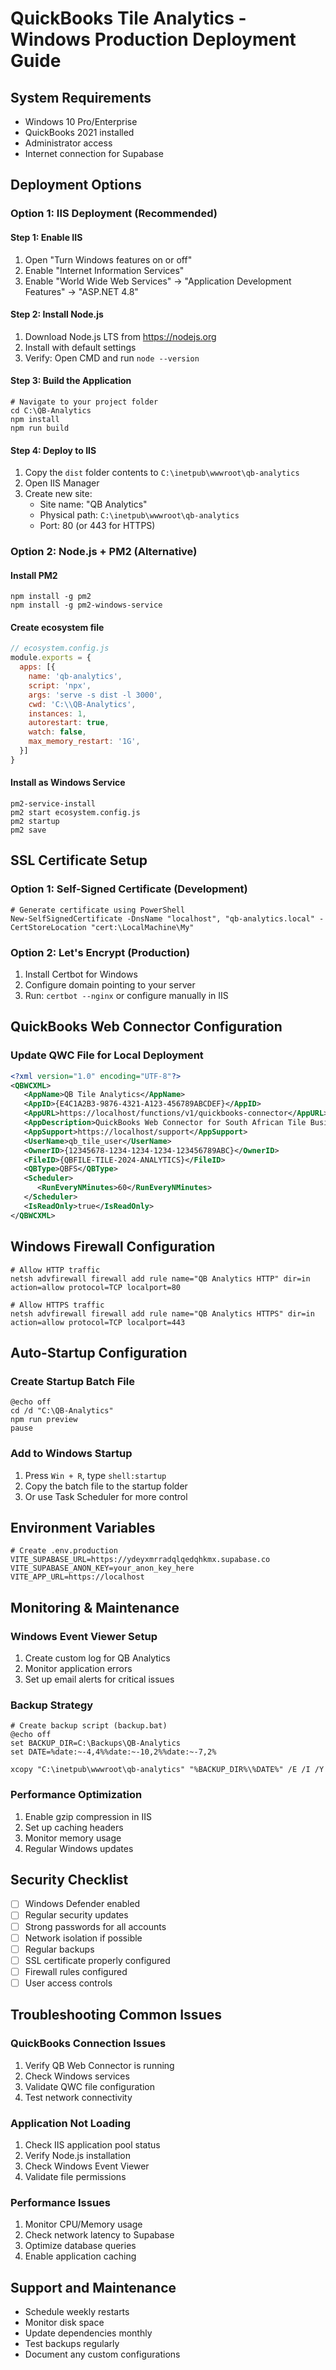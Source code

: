 # QuickBooks Tile Analytics - Windows Production Deployment Guide

## System Requirements
- Windows 10 Pro/Enterprise
- QuickBooks 2021 installed
- Administrator access
- Internet connection for Supabase

## Deployment Options

### Option 1: IIS Deployment (Recommended)

#### Step 1: Enable IIS
1. Open "Turn Windows features on or off"
2. Enable "Internet Information Services"
3. Enable "World Wide Web Services" → "Application Development Features" → "ASP.NET 4.8"

#### Step 2: Install Node.js
1. Download Node.js LTS from https://nodejs.org
2. Install with default settings
3. Verify: Open CMD and run `node --version`

#### Step 3: Build the Application
```batch
# Navigate to your project folder
cd C:\QB-Analytics
npm install
npm run build
```

#### Step 4: Deploy to IIS
1. Copy the `dist` folder contents to `C:\inetpub\wwwroot\qb-analytics`
2. Open IIS Manager
3. Create new site:
   - Site name: "QB Analytics"
   - Physical path: `C:\inetpub\wwwroot\qb-analytics`
   - Port: 80 (or 443 for HTTPS)

### Option 2: Node.js + PM2 (Alternative)

#### Install PM2
```batch
npm install -g pm2
npm install -g pm2-windows-service
```

#### Create ecosystem file
```javascript
// ecosystem.config.js
module.exports = {
  apps: [{
    name: 'qb-analytics',
    script: 'npx',
    args: 'serve -s dist -l 3000',
    cwd: 'C:\\QB-Analytics',
    instances: 1,
    autorestart: true,
    watch: false,
    max_memory_restart: '1G',
  }]
}
```

#### Install as Windows Service
```batch
pm2-service-install
pm2 start ecosystem.config.js
pm2 startup
pm2 save
```

## SSL Certificate Setup

### Option 1: Self-Signed Certificate (Development)
```batch
# Generate certificate using PowerShell
New-SelfSignedCertificate -DnsName "localhost", "qb-analytics.local" -CertStoreLocation "cert:\LocalMachine\My"
```

### Option 2: Let's Encrypt (Production)
1. Install Certbot for Windows
2. Configure domain pointing to your server
3. Run: `certbot --nginx` or configure manually in IIS

## QuickBooks Web Connector Configuration

### Update QWC File for Local Deployment
```xml
<?xml version="1.0" encoding="UTF-8"?>
<QBWCXML>
   <AppName>QB Tile Analytics</AppName>
   <AppID>{E4C1A2B3-9876-4321-A123-456789ABCDEF}</AppID>
   <AppURL>https://localhost/functions/v1/quickbooks-connector</AppURL>
   <AppDescription>QuickBooks Web Connector for South African Tile Business Analytics</AppDescription>
   <AppSupport>https://localhost/support</AppSupport>
   <UserName>qb_tile_user</UserName>
   <OwnerID>{12345678-1234-1234-1234-123456789ABC}</OwnerID>
   <FileID>{QBFILE-TILE-2024-ANALYTICS}</FileID>
   <QBType>QBFS</QBType>
   <Scheduler>
      <RunEveryNMinutes>60</RunEveryNMinutes>
   </Scheduler>
   <IsReadOnly>true</IsReadOnly>
</QBWCXML>
```

## Windows Firewall Configuration
```batch
# Allow HTTP traffic
netsh advfirewall firewall add rule name="QB Analytics HTTP" dir=in action=allow protocol=TCP localport=80

# Allow HTTPS traffic
netsh advfirewall firewall add rule name="QB Analytics HTTPS" dir=in action=allow protocol=TCP localport=443
```

## Auto-Startup Configuration

### Create Startup Batch File
```batch
@echo off
cd /d "C:\QB-Analytics"
npm run preview
pause
```

### Add to Windows Startup
1. Press `Win + R`, type `shell:startup`
2. Copy the batch file to the startup folder
3. Or use Task Scheduler for more control

## Environment Variables
```batch
# Create .env.production
VITE_SUPABASE_URL=https://ydeyxmrradqlqedqhkmx.supabase.co
VITE_SUPABASE_ANON_KEY=your_anon_key_here
VITE_APP_URL=https://localhost
```

## Monitoring & Maintenance

### Windows Event Viewer Setup
1. Create custom log for QB Analytics
2. Monitor application errors
3. Set up email alerts for critical issues

### Backup Strategy
```batch
# Create backup script (backup.bat)
@echo off
set BACKUP_DIR=C:\Backups\QB-Analytics
set DATE=%date:~-4,4%%date:~-10,2%%date:~-7,2%

xcopy "C:\inetpub\wwwroot\qb-analytics" "%BACKUP_DIR%\%DATE%" /E /I /Y
```

### Performance Optimization
1. Enable gzip compression in IIS
2. Set up caching headers
3. Monitor memory usage
4. Regular Windows updates

## Security Checklist
- [ ] Windows Defender enabled
- [ ] Regular security updates
- [ ] Strong passwords for all accounts
- [ ] Network isolation if possible
- [ ] Regular backups
- [ ] SSL certificate properly configured
- [ ] Firewall rules configured
- [ ] User access controls

## Troubleshooting Common Issues

### QuickBooks Connection Issues
1. Verify QB Web Connector is running
2. Check Windows services
3. Validate QWC file configuration
4. Test network connectivity

### Application Not Loading
1. Check IIS application pool status
2. Verify Node.js installation
3. Check Windows Event Viewer
4. Validate file permissions

### Performance Issues
1. Monitor CPU/Memory usage
2. Check network latency to Supabase
3. Optimize database queries
4. Enable application caching

## Support and Maintenance
- Schedule weekly restarts
- Monitor disk space
- Update dependencies monthly
- Test backups regularly
- Document any custom configurations